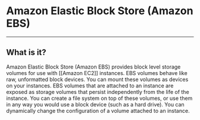 # Amazon Elastic Block Store (Amazon EBS)
---------
## What is it?
Amazon Elastic Block Store (Amazon EBS) provides block level storage volumes for use with [[Amazon EC2]] instances. EBS volumes behave like raw, unformatted block devices. You can mount these volumes as devices on your instances. EBS volumes that are attached to an instance are exposed as storage volumes that persist independently from the life of the instance. You can create a file system on top of these volumes, or use them in any way you would use a block device (such as a hard drive). You can dynamically change the configuration of a volume attached to an instance.